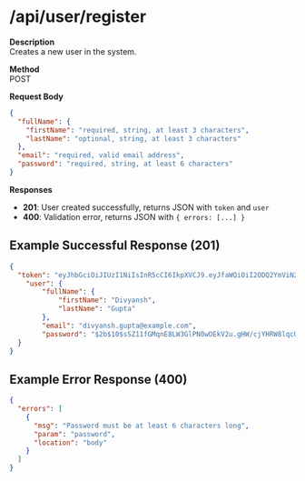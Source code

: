 # /api/user/register

**Description**  
Creates a new user in the system.

**Method**  
POST

**Request Body**

```json
{
  "fullName": {
    "firstName": "required, string, at least 3 characters",
    "lastName": "optional, string, at least 3 characters"
  },
  "email": "required, valid email address",
  "password": "required, string, at least 6 characters"
}
```

**Responses**

- **201**: User created successfully, returns JSON with `token` and `user`
- **400**: Validation error, returns JSON with `{ errors: [...] }`


## Example Successful Response (201)
```json
{
  "token": "eyJhbGciOiJIUzI1NiIsInR5cCI6IkpXVCJ9.eyJfaWQiOiI2ODQ2YmViN2ZlMzk4ZGE2ZTQ4OTEwZjgiLCJpYXQiOjE3NDk0NjY4MDgsImV4cCI6MTc0OTQ3MDQwOH0.WJ11gROSTsAqkFpws1JtKDaaAZlE2zD3ju8shrphSTs",
    "user": {
        "fullName": {
            "firstName": "Divyansh",
            "lastName": "Gupta"
        },
        "email": "divyansh.gupta@example.com",
        "password": "$2b$10$sSZ11fGMqnE8LW3GlPN0wOEkV2u.gHW/cjYHRW8lqcUkIfZdKSRjO",
  }
}
```

## Example Error Response (400)
```json
{
  "errors": [
    {
      "msg": "Password must be at least 6 characters long",
      "param": "password",
      "location": "body"
    }
  ]
}
```
